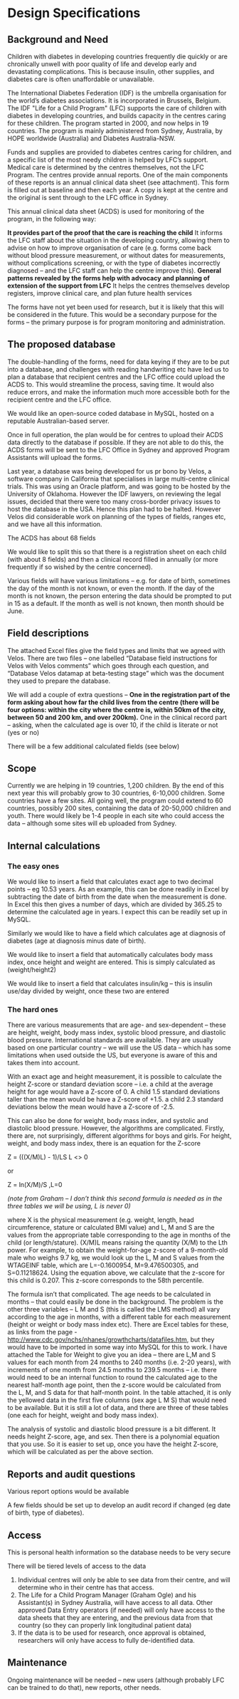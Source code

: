 # Design Specifications #

## Background and Need ##

Children with diabetes in developing countries frequently die quickly or are chronically unwell with poor quality of life and develop early and devastating complications. This is because insulin, other supplies, and diabetes care is often unaffordable or unavailable.

The International Diabetes Federation (IDF) is the umbrella organisation for the world’s diabetes associations. It is incorporated in Brussels, Belgium. The IDF "Life for a Child Program" (LFC) supports the care of children with diabetes in developing countries, and builds capacity in the centres caring for these children.  The program started in 2000, and now helps in 19 countries.  The program is mainly administered from Sydney, Australia, by HOPE worldwide (Australia) and Diabetes Australia-NSW.

Funds and supplies are provided to diabetes centres caring for children, and a specific list of the most needy children is helped by LFC’s support. Medical care is determined by the centres themselves, not the LFC Program. The centres provide annual reports. One of the main components of these reports is an annual clinical data sheet (see attachment). This form is filled out at baseline and then each year. A copy is kept at the centre and the original is sent through to the LFC office in Sydney.

This annual clinical data sheet (ACDS) is used for monitoring of the program, in the following way:

**It provides part of the proof that the care is reaching the child** It informs the LFC staff about the situation in the developing country, allowing them to advise on how to improve organisation of care (e.g. forms come back without blood pressure measurement, or without dates for measurements, without complications screening, or with the type of diabetes incorrectly diagnosed – and the LFC staff can help the centre improve this).
**General patterns revealed by the forms help with advocacy and planning of extension of the support from LFC** It helps the centres themselves develop registers, improve clinical care, and plan future health services


The forms have not yet been used for research, but it is likely that this will be considered in the future. This would be a secondary purpose for the forms – the primary purpose is for program monitoring and administration.


## The proposed database ##

The double-handling of the forms, need for data keying if they are to be put into a database, and challenges with reading handwriting etc have led us to plan a database that recipient centres and the LFC office could upload the ACDS to. This would streamline the process, saving time.  It would also reduce errors, and make the information much more accessible both for the recipient centre and the LFC office.

We would like an open-source coded database in MySQL, hosted on a reputable Australian-based server.

Once in full operation, the plan would be for centres to upload their ACDS data directly to the database if possible. If they are not able to do this, the ACDS forms will be sent to the LFC Office in Sydney and approved Program Assistants will upload the forms.

Last year, a database was being developed for us pr bono by Velos, a software company in California that specialises in large multi-centre clinical trials. This was using an Oracle platform, and was going to be hosted by the University of Oklahoma. However the IDF lawyers, on reviewing the legal issues, decided that there were too many cross-border privacy issues to host the database in the USA. Hence this plan had to be halted. However Velos did considerable work on planning of the types of fields, ranges etc, and we have all this information.

The ACDS has about 68 fields

We would like to split this so that there is a registration sheet on each child (with about 8 fields) and then a clinical record filled in annually (or more frequently if so wished by the centre concerned).

Various fields will have various limitations – e.g. for date of birth, sometimes the day of the month is not known, or even the month. If the day of the month is not known, the person entering the data should be prompted to put in 15 as a default. If the month as well is not known, then month should be June.


## Field descriptions ##

The attached Excel files give the field types and limits that we agreed with Velos. There are two files – one labelled “Database field instructions for Velos with Velos comments” which goes through each question, and “Database Velos datamap at beta-testing stage” which was the document they used to prepare the database.

We will add a couple of extra questions –
**One in the registration part of the form asking about how far the child lives from the centre (there will be four options:  within the city where the centre is, within 50km of the city, between 50 and 200 km, and over 200km).**  One in the clinical record part – asking, when the calculated age is over 10,  if the child is literate or not (yes or no)

There will be a few additional calculated fields (see below)

## Scope ##

Currently we are helping in 19 countries, 1,200 children. By the end of this next year this will probably grow to 30 countries, 6-10,000 children. Some countries have a few sites. All going well, the program could extend to 60 countries, possibly 200 sites, containing the data of 20-50,000 children and youth. There would likely be 1-4 people in each site who could access the data – although some sites will eb uploaded from Sydney.


## Internal calculations ##

### The easy ones ###

We would like to insert a field that calculates exact age to two decimal points – eg 10.53 years. As an example, this can be done readily in Excel by subtracting the date of birth from the date when the measurement is done. In Excel this then gives a number of days, which are divided by 365.25 to determine the calculated age in years. I expect this can be readily set up in MySQL.

Similarly we would like to have a field which calculates age at diagnosis of diabetes (age at diagnosis minus date of birth).

We would like to insert a field that automatically calculates body mass index, once height and weight are entered. This is simply calculated as (weight/height2)

We would like to insert a field that calculates insulin/kg – this is insulin use/day divided by weight, once these two are entered


### The hard ones ###

There are various measurements that are age- and sex-dependent – these are height, weight, body mass index, systolic blood pressure, and diastolic blood pressure. International standards are available. They are usually based on one particular country – we will use the US data – which has some limitations when used outside the US, but everyone is aware of this and takes them into account.

With an exact age and height measurement, it is possible to calculate the height Z-score or standard deviation score – i.e. a child at the average height for age would have a Z-score of 0. A child 1.5 standard deviations taller than the mean would be have a Z-score of +1.5. a child 2.3 standard deviations below the mean would have a Z-score of -2.5.

This can also be done for weight, body mass index, and systolic and diastolic blood pressure. However, the algorithms are complicated. Firstly, there are, not surprisingly, different algorithms for boys and girls. For height, weight, and body mass index, there is an equation for the Z-score

Z = (((X/M)L) - 1)/LS    L <> 0

or

Z = ln(X/M)/S ,L=0

_(note from Graham – I don’t think this second formula is needed as in the three tables we will be using, L is never 0)_

where X is the physical measurement (e.g. weight, length, head circumference, stature or calculated BMI value) and L, M and S are the values from the appropriate table corresponding to the age in months of the child (or length/stature).  (X/M)L means raising the quantity (X/M) to the Lth power.
For example, to obtain the weight-for-age z-score of a 9-month-old male who weighs 9.7 kg, we would look up the L, M and S values from the WTAGEINF table, which are L=-0.1600954, M=9.476500305, and S=0.11218624. Using the equation above, we calculate that the z-score for this child is 0.207. This z-score corresponds to the 58th percentile.


The formula isn’t that complicated. The age needs to be calculated in months – that could easily be done in the background. The problem is the other three variables – L M and S (this is called the LMS method) all vary according to the age in months, with a different table for each measurement (height or weight or body mass index etc). There are Excel tables for these, as links from the page - http://www.cdc.gov/nchs/nhanes/growthcharts/datafiles.htm, but they would have to be imported in some way into MySQL for this to work. I have attached the Table for Weight to give you an idea – there are L,M and S values for each month from 24 months to 240 months (i.e. 2-20 years), with increments of one month from 24.5 months to 239.5 months – i.e. there would need to be an internal function to round the calculated age to the nearest half-month age point, then the z-score would be calculated from the L, M, and S data for that half-month point.  In the table attached, it is only the yellowed data in the first five columns (sex age L M S) that would need to be available. But it is still a lot of data, and there are three of these tables (one each for height, weight and body mass index).

The analysis of systolic and diastolic blood pressure is a bit different. It needs height Z-score, age, and sex. Then there is a polynomial equation that you use. So it is easier to set up, once you have the height Z-score, which will be calculated as per the above section.


## Reports and audit questions ##

Various report options would be available

A few fields should be set up to develop an audit record if changed (eg date of birth, type of diabetes).


## Access ##

This is personal health information so the database needs to be very secure

There will be tiered levels of access to the data

  1. Individual centres will only be able to see data from their centre, and will determine who in their centre has that access.
  1. The Life for a Child Program Manager (Graham Ogle) and his Assistant(s) in Sydney Australia, will have access to all data. Other approved Data Entry operators (if needed) will only have access to the data sheets that they are entering, and the previous data from that country (so they can properly link longitudinal patient data)
  1. If the data is to be used for research, once approval is obtained, researchers will only have access to fully de-identified data.


## Maintenance ##

Ongoing maintenance will be needed – new users (although probably LFC can be trained to do that), new reports, other needs.

